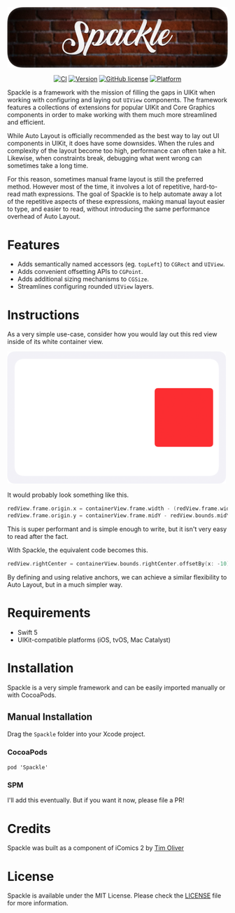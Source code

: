<img src="Logo.webp" alt="Spackle" />

<span align="center">

[![CI](https://github.com/TimOliver/Spackle/workflows/CI/badge.svg)](https://github.com/TimOliver/Spackle/actions?query=workflow%3ACI)
[![Version](https://img.shields.io/cocoapods/v/Spackle.svg?style=flat)](http://cocoadocs.org/docsets/Spackle)
[![GitHub license](https://img.shields.io/badge/license-MIT-blue.svg)](https://raw.githubusercontent.com/TimOliver/Spackle/main/LICENSE)
[![Platform](https://img.shields.io/cocoapods/p/Spackle.svg?style=flat)](http://cocoadocs.org/docsets/Spackle)
    
</span>

Spackle is a framework with the mission of filling the gaps in UIKit when working with configuring and laying out `UIView` components. The framework features a collections of extensions for popular UIKit and Core Graphics components in order to make working with them much more streamlined and efficient.

While Auto Layout is officially recommended as the best way to lay out UI components in UIKit, it does have some downsides. When the rules and complexity of the layout become too high, performance can often take a hit. Likewise, when constraints break, debugging what went wrong can sometimes take a long time.

For this reason, sometimes manual frame layout is still the preferred method. However most of the time, it involves a lot of repetitive, hard-to-read math expressions. The goal of Spackle is to help automate away a lot of the repetitive aspects of these expressions, making manual layout easier to type, and easier to read, without introducing the same performance overhead of Auto Layout.

# Features

* Adds semantically named accessors (eg. `topLeft`) to `CGRect` and `UIView`.
* Adds convenient offsetting APIs to `CGPoint`.
* Adds additional sizing mechanisms to `CGSize`.
* Streamlines configuring rounded `UIView` layers.

# Instructions

As a very simple use-case, consider how you would lay out this red view inside of its white container view. 

<img src="Example.png" alt="Spackle Example" width = "500" />
    
It would probably look something like this.

```swift
redView.frame.origin.x = containerView.frame.width - (redView.frame.width + 10)
redView.frame.origin.y = containerView.frame.midY - redView.bounds.midY
```

This is super performant and is simple enough to write, but it isn't very easy to read after the fact.

With Spackle, the equivalent code becomes this.

```swift
redView.rightCenter = containerView.bounds.rightCenter.offsetBy(x: -10)
```

By defining and using relative anchors, we can achieve a similar flexibility to Auto Layout, but in a much simpler way.

# Requirements
* Swift 5
* UIKit-compatible platforms (iOS, tvOS, Mac Catalyst)

# Installation

Spackle is a very simple framework and can be easily imported manually or with CocoaPods.

## Manual Installation

Drag the `Spackle` folder into your Xcode project.

### CocoaPods

```
pod 'Spackle'
```

### SPM

I'll add this eventually. But if you want it now, please file a PR!

# Credits

Spackle was built as a component of iComics 2 by [Tim Oliver](https://twitter.com/TimOliverAU)

# License

Spackle is available under the MIT License. Please check the [LICENSE](LICENSE) file for more information.
